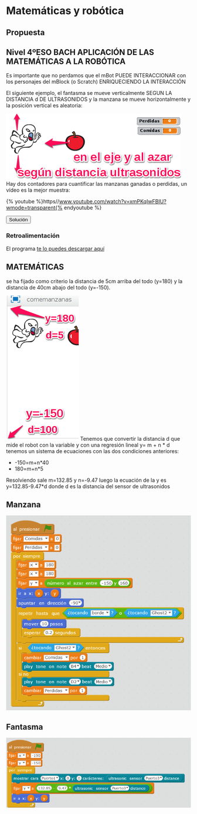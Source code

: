
# Matemáticas y robótica

## Propuesta

## Nivel 4ºESO BACH APLICACIÓN DE LAS MATEMÁTICAS A LA ROBÓTICA

Es importante que no perdamos que el mBot PUEDE INTERACCIONAR con los personajes del mBlock (o Scratch) ENRIQUECIENDO LA INTERACCIÓN

El siguiente ejemplo, el fantasma se mueve verticalmente SEGUN LA DISTANCIA d DE ULTRASONIDOS y la manzana se mueve horizontalmente y la posición vertical es aleatoria:

![](img/comemanzanas1.png)
Hay dos contadores para cuantificar las manzanas ganadas o perdidas, un vídeo es la mejor muestra:

{% youtube %}https//www.youtube.com/watch?v=xmPKqIwFBIU?wmode=transparent{% endyoutube %}
<script type="text/javascript">var feedback10_93text = "Solución";</script><input type="button" name="toggle-feedback-10_93" value="Solución" class="feedbackbutton" onclick="$exe.toggleFeedback(this,false);return false" />

### Retroalimentación

El programa [te lo puedes descargar aquí](http://localhost:51235/M1plus/resources/comemanzanas.sb2)

## MATEMÁTICAS

se ha fijado como criterio la distancia de 5cm arriba del todo (y=180) y la distancia de 40cm abajo del todo (y=-150).

![](img/comemanzanas2.png)
Tenemos que convertir la distancia d que mide el robot con la variable y con una regresión lineal y= m + n * d tenemos un sistema de ecuaciones con las dos condiciones anteriores:

- -150=m+n*40
- 180=m+n*5

Resolviendo sale m=132.85 y n=-9.47 luego la ecuación de la y es y=132.85-9.47*d donde d es la distancia del sensor de ultrasonidos

## Manzana

![](img/manzana.png)
## Fantasma

![](img/fantasma.png)
